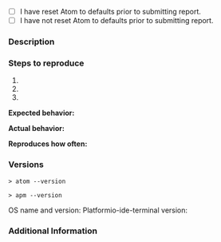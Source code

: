 <!-- Make sure you have first reset Atom to defaults and re-installed
platformio-ide-terminal before filling any reports.
Tick the appropriate box by adding an x in between the [] to ID the status-->
- [ ] I have reset Atom to defaults prior to submitting report.
- [ ] I have not reset Atom to defaults prior to submitting report.
### Description
<!-- Add a description of the issue you are facing. -->


### Steps to reproduce
<!-- Fill in the numbered steps below with the information required until
the issue you are reporting became apparent. You can add more steps as needed. -->
1.
2.
3.


**Expected behavior:** <!-- What did you expect to have happened -->


**Actual behavior:** <!-- What actually happens -->


**Reproduces how often:** <!-- What percentage of the time does it reproduce? -->


### Versions
<!-- You can get this information from the copy and pasting of the output of
`atom --version` and `apm --version` from the command line, pasted inside the ticked areas.
Also, please include the OS name and what version of the OS and
the platformio-ide-terminal version you're running -->

```
> atom --version

```
```
> apm --version

```
OS name and version:
Platformio-ide-terminal version:


### Additional Information
<!-- Add any additional information like screenshots, gif captures,
configuration, data or other Atom package lists, that might be necessary to reproduce the issue. -->
